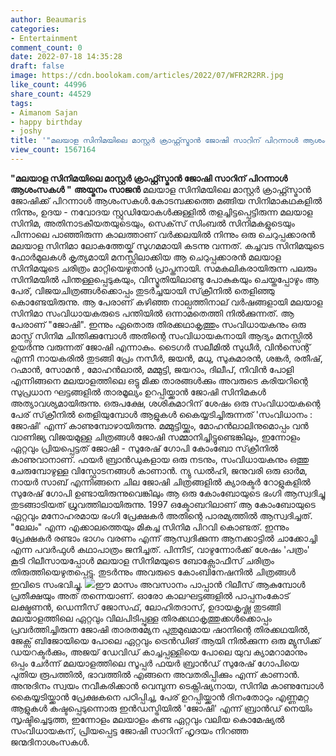 ```yaml
---
author: Beaumaris
categories:
- Entertainment
comment_count: 0
date: 2022-07-18 14:35:28
draft: false
image: https://cdn.boolokam.com/articles/2022/07/WFR2R2RR.jpg
like_count: 44996
share_count: 44529
tags:
- Aimanom Sajan
- happy birthday
- joshy
title: '"മലയാള സിനിമയിലെ മാസ്റ്റർ ക്രാഫ്റ്റ്സ്മാൻ ജോഷി സാറിന് പിറന്നാൾ ആശംസകൾ "'
view_count: 1567164
---
```


**"മലയാള സിനിമയിലെ മാസ്റ്റർ ക്രാഫ്റ്റ്സ്മാൻ ജോഷി സാറിന് പിറന്നാൾ ആശംസകൾ "** **അയ്മനം സാജൻ** മലയാള സിനിമയിലെ മാസ്റ്റർ ക്രാഫ്റ്റ്സ്മാൻ ജോഷിക്ക് പിറന്നാൾ ആശംസകൾ.കോടമ്പക്കത്തെ മങ്ങിയ സിനിമാകഥകളിൽ നിന്നും, ഉദയ - നവോദയ സ്റ്റുഡിയോകൾക്കുള്ളിൽ തളച്ചിട്ടപ്പെട്ടിരുന്ന മലയാള സിനിമ, അതിനാടകീയതയുടെയും, സെക്‌സ് സിംബൽ സിനിമകളുടെയും പിന്നാലെ പാഞ്ഞിരുന്ന കാലത്താണ് വർക്കലയിൽ നിന്നും ഒരു ചെറുപ്പക്കാരൻ മലയാള സിനിമാ ലോകത്തേയ്ക് സുഗമമായി കടന്നു വന്നത്. കച്ചവട സിനിമയുടെ ഫോർമുലകൾ കൃത്യമായി മനസ്സിലാക്കിയ ആ ചെറുപ്പക്കാരൻ മലയാള സിനിമയുടെ ചരിത്രം മാറ്റിയെഴുതാൻ പ്രാപ്തനായി. സമകലികരായിരുന്ന പലരും സിനിമയിൽ പിന്തള്ളപ്പെടുകയും, വിസ്മൃ‌തിയിലാണ്ടു പോകുകയും ചെയ്തപ്പോഴും ആ പേര്, വിജയചിത്രങ്ങൾക്കൊപ്പം തുടർച്ചയായി സ്‌ക്രീനിൽ തെളിഞ്ഞു കൊണ്ടേയിരുന്നു. ആ പേരാണ് കഴിഞ്ഞ നാല്പത്തിനാല്‌ വർഷങ്ങളായി മലയാള സിനിമാ സംവിധായകരുടെ പന്തിയിൽ ഒന്നാമതെത്തി നിൽക്കുന്നത്. ആ പേരാണ് "ജോഷി". ഇന്നും ഏതൊരു തിരക്കഥാകൃത്തും സംവിധായകനും ഒരു മാസ്സ് സിനിമ ചിന്തിക്കുമ്പോൾ അതിന്റെ സംവിധായകനായി ആദ്യം മനസ്സിൽ ഉയർന്നു വരുന്നത് ജോഷി എന്നാകും. ടൈഗർ സലീമിൽ സുധീർ, വിൻസെന്റ് എന്നീ നായകരിൽ തുടങ്ങി പ്രേം നസീർ, ജയൻ, മധു, സുകുമാരൻ, ശങ്കർ, രതീഷ്, റഹ്മാൻ, സോമൻ , മോഹൻലാൽ, മമ്മുട്ടി, ജയറാം, ദിലീപ്, നിവിൻ പോളി എന്നിങ്ങനെ മലയാളത്തിലെ ഒട്ടു മിക്ക താരങ്ങൾക്കും അവരുടെ കരിയറിന്റെ സുപ്രധാന ഘട്ടങ്ങളിൽ താരമൂല്യം ഉറപ്പിയ്ക്കാൻ ജോഷി സിനിമകൾ അത്യാവശ്യമായിരുന്നു. ഒരുപക്ഷേ, ശശികുമാറിന് ശേഷം ഒരു സംവിധായകന്റെ പേര് സ്‌ക്രീനിൽ തെളിയുമ്പോൾ ആളുകൾ കൈയ്യടിച്ചിരുന്നത് 'സംവിധാനം : ജോഷി' എന്ന് കാണുമ്പോഴായിരുന്നു. മമ്മുട്ടിയ്ക്കും, മോഹൻലാലിനുമൊപ്പം വൻ വാണിജ്യ വിജയമുള്ള ചിത്രങ്ങൾ ജോഷി സമ്മാനിച്ചിട്ടുണ്ടെങ്കിലും, ഇന്നോളം ഏറ്റവും പ്രിയപ്പെട്ടത് ജോഷി - സുരേഷ് ഗോപി കോംബോ സ്‌ക്രീനിൽ കാണുവാനാണ്. ഫയർ ബ്രാൻഡുകളായ ഒരു നടനും, സംവിധായകനും ഒത്തു ചേരുമ്പോഴുള്ള വിസ്ഫോടനങ്ങൾ കാണാൻ. ന്യു ഡൽഹി, ജനുവരി ഒരു ഓർമ, നായർ സാബ് എന്നിങ്ങനെ ചില ജോഷി ചിത്രങ്ങളിൽ ക്യാരക്ടർ റോളുകളിൽ സുരേഷ് ഗോപി ഉണ്ടായിരുന്നുവെങ്കിലും ആ ഒരു കോംബോയുടെ ഭംഗി ആസ്വദിച്ചു തുടങ്ങാടിയത് ധ്രുവത്തിലായിരുന്നു. 1997 ഒക്ടോബറിലാണ് ആ കോംബോയുടെ ഏറ്റവും മനോഹരമായ ഭംഗി പ്രേക്ഷകർ അതിന്റെ പാരമ്യത്തിൽ ആസ്വദിച്ചത്. "ലേലം" എന്ന എക്കാലത്തെയും മികച്ച സിനിമ പിറവി കൊണ്ടത്. ഇന്നും പ്രേക്ഷകർ രണ്ടാം ഭാഗം വരണം എന്ന് ആസ്വദിക്കുന്ന ആനക്കാട്ടിൽ ചാക്കോച്ചി എന്ന പവർഫുൾ കഥാപാത്രം ജനിച്ചത്. പിന്നീട്, വാഴുന്നോർക്ക് ശേഷം 'പത്രം' കൂടി റിലീസായപ്പോൾ മലയാള സിനിമയുടെ ബോക്സോഫീസ് ചരിത്രം തിരുത്തിയെഴുതപ്പെട്ടു. തുടർന്നും അവരുടെ കോംബിനേഷനിൽ ചിത്രങ്ങൾ ഇവിടെ സംഭവിച്ചു. ![](https://cdn.boolokam.com/articles/2022/07/WFR2R2RR.jpg)ഈ മാസം അവസാനം പാപ്പാൻ റിലീസ് ആകുമ്പോൾ പ്രതീക്ഷയും അത് തന്നെയാണ്. ഓരോ കാലഘട്ടങ്ങളിൽ പാപ്പനംകോട് ലക്ഷ്മണൻ, ഡെന്നീസ് ജോസഫ്, ലോഹിതദാസ്, ഉദായകൃഷ്ണ തുടങ്ങി മലയാളത്തിലെ ഏറ്റവും വിലപിടിപ്പുള്ള തിരക്കഥാകൃത്തുക്കൾക്കൊപ്പം പ്രവർത്തിച്ചിരുന്ന ജോഷി താരതമ്യേന പുതുമുഖമായ ഷാനിന്റെ തിരക്കഥയിൽ, ജേക്സ് ബിജോയിയെ പോലെ ഏറ്റവും ട്രെൻഡിങ് ആയി നിൽക്കുന്ന ഒരു മ്യുസിക്ക് ഡയറക്ടർക്കും, അജയ് ഡേവിഡ് കാച്ചപ്പള്ളിയെ പോലെ യുവ ക്യാമറാമാനും ഒപ്പം ചേർന്ന് മലയാളത്തിലെ സൂപ്പർ ഫയർ ബ്രാൻഡ് സുരേഷ് ഗോപിയെ പുതിയ രൂപത്തിൽ, ഭാവത്തിൽ എങ്ങനെ അവതരിപ്പിക്കും എന്ന് കാണാൻ. അനുദിനം സ്വയം നവീകരിക്കാൻ വെമ്പുന്ന ടെക്നിഷ്യനായ, സിനിമ കാണുമ്പോൾ കൈയ്യടിയ്ക്കാൻ പ്രേക്ഷകനെ പഠിപ്പിച്ച, പേര് ഉറപ്പിയ്ക്കാൻ ദിനംതോറും എണ്ണമറ്റ ആളുകൾ കഷ്ടപ്പെടുന്നൊരു ഇൻഡസ്ട്രിയിൽ 'ജോഷി' എന്ന് ബ്രാൻഡ് നെയിം സൃഷ്ടിച്ചെടുത്ത, ഇന്നോളം മലയാളം കണ്ട ഏറ്റവും വലിയ കൊമേഷ്യൽ സംവിധായകന്, പ്രിയപ്പെട്ട ജോഷി സാറിന് ഹൃദയം നിറഞ്ഞ ജന്മദിനാശംസകൾ. &nbsp;